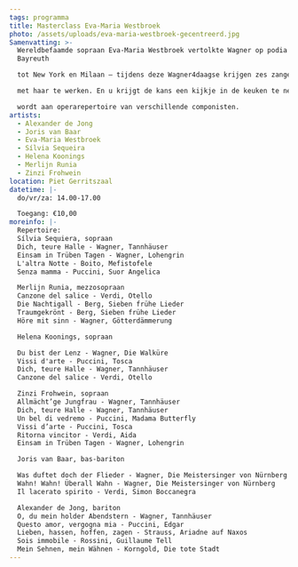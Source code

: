 ```yaml
---
tags: programma
title: Masterclass Eva-Maria Westbroek
photo: /assets/uploads/eva-maria-westbroek-gecentreerd.jpg
Samenvatting: >-
  Wereldbefaamde sopraan Eva-Maria Westbroek vertolkte Wagner op podia van
  Bayreuth

  tot New York en Milaan – tijdens deze Wagner4daagse krijgen zes zangers de kans om

  met haar te werken. En u krijgt de kans een kijkje in de keuken te nemen, waar gewerkt

  wordt aan operarepertoire van verschillende componisten.
artists:
  - Alexander de Jong
  - Joris van Baar
  - Eva-Maria Westbroek
  - Sílvia Sequeira
  - Helena Koonings
  - Merlijn Runia
  - Zinzi Frohwein
location: Piet Gerritszaal
datetime: |-
  do/vr/za: 14.00-17.00

  Toegang: €10,00
moreinfo: |-
  Repertoire:
  Sílvia Sequiera, sopraan
  Dich, teure Halle - Wagner, Tannhäuser
  Einsam in Trüben Tagen - Wagner, Lohengrin
  L'altra Notte - Boito, Mefistofele
  Senza mamma - Puccini, Suor Angelica

  Merlijn Runia, mezzosopraan
  Canzone del salice - Verdi, Otello
  Die Nachtigall - Berg, Sieben frühe Lieder
  Traumgekrönt - Berg, Sieben frühe Lieder
  Höre mit sinn - Wagner, Götterdämmerung

  Helena Koonings, sopraan

  Du bist der Lenz - Wagner, Die Walküre
  Vissi d'arte - Puccini, Tosca
  Dich, teure Halle - Wagner, Tannhäuser
  Canzone del salice - Verdi, Otello

  Zinzi Frohwein, sopraan
  Allmächt’ge Jungfrau - Wagner, Tannhäuser
  Dich, teure Halle - Wagner, Tannhäuser
  Un bel di vedremo - Puccini, Madama Butterfly
  Vissi d’arte - Puccini, Tosca
  Ritorna vincitor - Verdi, Aida
  Einsam in Trüben Tagen - Wagner, Lohengrin

  Joris van Baar, bas-bariton

  Was duftet doch der Flieder - Wagner, Die Meistersinger von Nürnberg
  Wahn! Wahn! Überall Wahn - Wagner, Die Meistersinger von Nürnberg
  Il lacerato spirito - Verdi, Simon Boccanegra

  Alexander de Jong, bariton
  O, du mein holder Abendstern - Wagner, Tannhäuser
  Questo amor, vergogna mia - Puccini, Edgar
  Lieben, hassen, hoffen, zagen - Strauss, Ariadne auf Naxos
  Sois immobile - Rossini, Guillaume Tell
  Mein Sehnen, mein Wähnen - Korngold, Die tote Stadt
---
```

